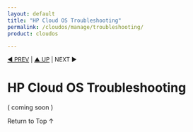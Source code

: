 ```yaml
---
layout: default
title: "HP Cloud OS Troubleshooting"
permalink: /cloudos/manage/troubleshooting/
product: cloudos

---
```


<a name="_top"> </a>

<script>

function PageRefresh {
onLoad="window.refresh"
}

PageRefresh();

</script>

<p style="font-size: small;"> <a href="/cloudos/manage/utilities/">&#9664; PREV</a> | <a href="/cloudos/manage/">&#9650; UP</a> | NEXT &#9654; </p>

# HP Cloud OS Troubleshooting

( coming soon ) 
 
<a href="#_top" style="padding:14px 0px 14px 0px; text-decoration: none;"> Return to Top &#8593; </a>


